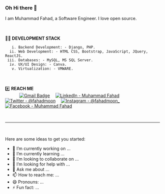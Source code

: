 
### Oh Hi there 👋
I am Muhammad Fahad, a Software Engineer. I love open source.

<!--<br><br>1.  🧑 **PERSONA**<br>
 &emsp;&emsp;&emsp;**Physique**&emsp;&emsp;&emsp;: “Don’t forget you are what you eat,” said one person. “Then I should eat a skinny person.” said my sister.<br>
-->

<br><br>🧑‍💼 **DEVELOPMENT STACK**<br>

       i. Backend Development: - Django, PHP.
      ii. Web Development: - HTML CSS, Bootstrap, JavaScript, JQuery, ReactJS.
     iii. Databases: - MySQL, MS SQL Server.
      iv. UX/UI Design: - Canva.
       v. Virtualization: - VMWARE.





<br><br>#️⃣ **REACH ME**<br>
&emsp;&emsp;&emsp;
[![Gmail Badge](https://img.shields.io/badge/Gmail-D14836?style=for-the-badge&logo=gmail&logoColor=white)](mailto:mfahadhussain76@gmail.com) &emsp;[![LinkedIn - Muhammad Fahad](https://img.shields.io/badge/LinkedIn-0077B5?style=for-the-badge&logo=linkedin&logoColor=white)](https://www.linkedin.com/in/muhammadfahadhussain)&emsp;
[![Twitter - @fahadmoon](https://img.shields.io/badge/Twitter-1DA1F2?style=for-the-badge&logo=twitter&logoColor=white)](https://twitter.com/_fahadmoon)&emsp;
[![Instagram - @fahadmoon_](https://img.shields.io/badge/Instagram-E4405F?style=for-the-badge&logo=instagram&logoColor=white )](https://www.instagram.com/muhammad.fahad.hussain)&emsp;[![Facebook - Muhammad Fahad](https://img.shields.io/badge/Facebook-1877F2?style=for-the-badge&logo=facebook&logoColor=white)](https://www.facebook.com/muhammad.fahad.hussain4)&emsp;


<!--
<br>
[![GitHub Activity](images/userstats.svg)](https://github.com/cicirello/user-statistician)
-->




<br>

***

<br>



<!--
**fahadmoon/fahadmoon** is a ✨ _special_ ✨ repository because its `README.md` (this file) appears on your GitHub profile.
-->
Here are some ideas to get you started:

- 🔭 I’m currently working on ...
- 🌱 I’m currently learning ...
- 👯 I’m looking to collaborate on ...
- 🤔 I’m looking for help with ...
- 💬 Ask me about ...
- 📫 How to reach me: ...
- 😄 Pronouns: ...
- ⚡ Fun fact: ...

